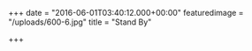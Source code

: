 +++
date = "2016-06-01T03:40:12.000+00:00"
featuredimage = "/uploads/600-6.jpg"
title = "Stand By"

+++
